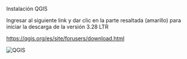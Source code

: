 Instalación QGIS

Ingresar al siguiente link y dar clic en la parte resaltada (amarillo) para iniciar la descarga de la versión 3.28 LTR

https://qgis.org/es/site/forusers/download.html

![QGIS](https://github.com/LuisaFdaGomez/INTRODUCCION-A-LA-GESTION-DE-DATOS-GEOCIENTIFICOS/assets/66097296/02cd3b43-0b30-4e4f-9213-1656e8a9bca7)






